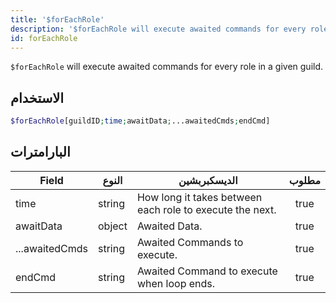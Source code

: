 ```yaml
---
title: '$forEachRole'
description: '$forEachRole will execute awaited commands for every role in a given guild.'
id: forEachRole
---
```


`$forEachRole` will execute awaited commands for every role in a given guild.

## الاستخدام

```php
$forEachRole[guildID;time;awaitData;...awaitedCmds;endCmd]
```

## البارامترات

| Field          | النوع  | الديسكبربشين                                             | مطلوب |
| -------------- | ------ | -------------------------------------------------------- |:-----:|
| time           | string | How long it takes between each role to execute the next. | true  |
| awaitData      | object | Awaited Data.                                            | true  |
| ...awaitedCmds | string | Awaited Commands to execute.                             | true  |
| endCmd         | string | Awaited Command to execute when loop ends.               | true  |